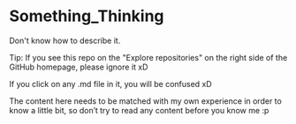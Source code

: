 # Something_Thinking

Don't know how to describe it.

Tip: If you see this repo on the "Explore repositories" on the right side of the GitHub homepage, please ignore it xD

If you click on any .md file in it, you will be confused xD

The content here needs to be matched with my own experience in order to know a little bit, so don’t try to read any content before you know me :p
